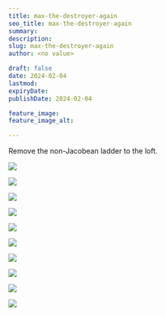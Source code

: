 ```yaml
---
title: max-the-destroyer-again
seo_title: max-the-destroyer-again
summary: 
description: 
slug: max-the-destroyer-again
author: <no value>

draft: false
date: 2024-02-04
lastmod: 
expiryDate: 
publishDate: 2024-02-04

feature_image: 
feature_image_alt: 

---
```


Remove the non-Jacobean ladder to the loft.

![](/images/0434.jpeg)

![](/images/0435.jpeg)

![](/images/0436.jpeg)

![](/images/0437.jpeg)

![](/images/0438.jpeg)

![](/images/0439.jpeg)

![](/images/0443.jpeg)

![](/images/0444.jpeg)

![](/images/0445.jpeg)

![](/images/0446.jpeg)


